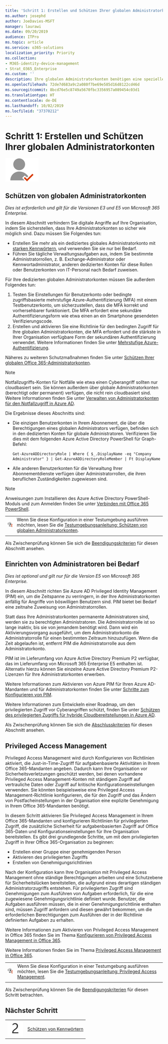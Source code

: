 ```yaml
---
title: 'Schritt 1: Erstellen und Schützen Ihrer globalen Administratorkonten'
ms.author: josephd
author: JoeDavies-MSFT
manager: laurawi
ms.date: 09/20/2019
audience: ITPro
ms.topic: article
ms.service: o365-solutions
localization_priority: Priority
ms.collection:
- M365-identity-device-management
- Strat_O365_Enterprise
ms.custom: ''
description: Ihre globalen Administratorkonten benötigen eine spezielle Behandlung, um sie vor der Kompromittierung von Anmeldeinformationen zu schützen.
ms.openlocfilehash: 72de7d683a9c2a080f7be69e585d16d8122cd46d
ms.sourcegitcommit: 8bcd76e5c8749a5670fbc3356957a089454c03d1
ms.translationtype: HT
ms.contentlocale: de-DE
ms.lasthandoff: 10/02/2019
ms.locfileid: "37370212"
---
```

# <a name="step-1-create-and-protect-your-global-admin-accounts"></a>Schritt 1: Erstellen und Schützen Ihrer globalen Administratorkonten

![Phase 2: Identität](./media/deploy-foundation-infrastructure/identity_icon-small.png)

<a name="identity-global-admin"></a>
## <a name="protect-global-administrator-accounts"></a>Schützen von globalen Administratorkonten

*Dies ist erforderlich und gilt für die Versionen E3 und E5 von Microsoft 365 Enterprise.*

In diesem Abschnitt verhindern Sie digitale Angriffe auf Ihre Organisation, indem Sie sicherstellen, dass Ihre Administratorkonten so sicher wie möglich sind. Dazu müssen Sie Folgendes tun:

- Erstellen Sie mehr als ein dediziertes globales Administratorkonto mit [starken Kennwörtern](https://support.microsoft.com//help/4026406/microsoft-account-create-a-strong-password), und verwenden Sie sie nur bei Bedarf.
- Führen Sie tägliche Verwaltungsaufgaben aus, indem Sie bestimmte Administratorrollen, z. B. Exchange-Administrator oder Kennwortadministrator, anderen dedizierten Konten für diese Rollen oder Benutzerkonten von IT-Personal nach Bedarf zuweisen.

Für Ihre dedizierten globalen Administratorkonten müssen Sie außerdem Folgendes tun:

1. Testen Sie Einstellungen für Benutzerkonto oder bedingte zugriffsbasierte mehrstufige Azure-Authentifizierung (MFA) mit einem Testbenutzerkonto, um sicherzustellen, dass die MFA korrekt und vorhersehbarer funktioniert. Die MFA erfordert eine sekundäre Authentifizierungsform wie etwa einen an ein Smartphone gesendeten Verifizierungscode.
2. Erstellen und aktivieren Sie eine Richtlinie für den bedingten Zugriff für Ihre globalen Administratorkonten, die MFA erfordert und die stärkste in Ihrer Organisation verfügbare Form der sekundären Authentifizierung verwendet. Weitere Informationen finden Sie unter [Mehrstufige Azure-Authentifizierung](identity-access-prerequisites.md#protecting-administrator-accounts).

Näheres zu weiteren Schutzmaßnahmen finden Sie unter [Schützen Ihrer globalen Office 365-Administratorkonten](https://docs.microsoft.com/office365/enterprise/protect-your-global-administrator-accounts#additional-protections-for-enterprise-organizations).

> [!Note]
> Notfallzugriffs-Konten für Notfälle wie etwa einen Cyberangriff sollten nur cloudbasiert sein. Sie können außerdem über globale Administratorkonten (berechtigt oder permanent) verfügen, die nicht rein cloudbasiert sind. Weitere Informationen finden Sie unter [Verwalten von Administratorkonten für den Notfallzugriff in Azure AD](https://docs.microsoft.com/azure/active-directory/users-groups-roles/directory-emergency-access).

Die Ergebnisse dieses Abschnitts sind:

- Die einzigen Benutzerkonten in Ihrem Abonnement, die über die Berechtigungen eines globalen Administrators verfügen, befinden sich in den dedizierten Konten für globale Administratoren. Verifizieren Sie dies mit dem folgenden Azure Active Directory PowerShell für Graph-Befehl: 
  ```
  Get-AzureADDirectoryRole | Where { $_.DisplayName -eq "Company Administrator" } | Get-AzureADDirectoryRoleMember | Ft DisplayName
  ```
- Alle anderen Benutzerkonten für die Verwaltung Ihrer Abonnementdienste verfügen über Administratorrollen, die ihren beruflichen Zuständigkeiten zugewiesen sind.

> [!Note]
> Anweisungen zum Installieren des Azure Active Directory PowerShell-Moduls und zum Anmelden finden Sie unter [Verbinden mit Office 365 PowerShell](https://docs.microsoft.com/office365/enterprise/powershell/connect-to-office-365-powershell).

|||
|:-------|:-----|
|![Testumgebungsanleitungen für die Microsoft-Cloud](media/m365-enterprise-test-lab-guides/cloud-tlg-icon-small.png)|  Wenn Sie diese Konfiguration in einer Testumgebung ausführen möchten, lesen Sie die [Testumgebungsanleitung: Schützen von globalen Administratorkonten](protect-global-administrator-accounts-microsoft-365-test-environment.md). |
|||

Als Zwischenprüfung können Sie sich die [Beendigungskriterien](identity-exit-criteria.md#crit-identity-global-admin) für diesen Abschnitt ansehen.


<a name="identity-pim"></a>
## <a name="set-up-on-demand-administrators"></a>Einrichten von Administratoren bei Bedarf

*Dies ist optional und gilt nur für die Version E5 von Microsoft 365 Enterprise.*

In diesem Abschnitt richten Sie Azure AD Privileged Identity Management (PIM) ein, um die Zeitspanne zu verringern, in der Ihre Administratorkonten anfällig für Angriffe von böswilligen Benutzern sind. PIM bietet bei Bedarf eine zeitnahe Zuweisung von Administratorrollen.  

Statt dass Ihre Administratorkonten permanente Administratoren sind, werden sie zu berechtigten Administratoren. Die Administratorrolle ist so lange inaktiv, bis sie von jemandem benötigt wird. Dann wird ein Aktivierungsvorgang ausgeführt, um dem Administratorkonto die Administratorrolle für einen bestimmten Zeitraum hinzuzufügen. Wenn die Zeit abgelaufen ist, entfernt PIM die Administratorrolle aus dem Administratorkonto.

PIM ist im Lieferumfang von Azure Active Directory Premium P2 verfügbar, das im Lieferumfang von Microsoft 365 Enterprise E5 enthalten ist. Alternativ hierzu können Sie einzelne Azure Active Directory Premium P2-Lizenzen für Ihre Administratorkonten erwerben.

Weitere Informationen zum Aktivieren von Azure PIM für Ihren Azure AD-Mandanten und für Administratorkonten finden Sie unter [Schritte zum Konfigurieren von PIM](https://docs.microsoft.com/azure/active-directory/active-directory-privileged-identity-management-configure).

Weitere Informationen zum Entwickeln einer Roadmap, um den privilegierten Zugriff vor Cyberangriffen schützt, finden Sie unter [Schützen des privilegierten Zugriffs für hybride Cloudbereitstellungen in Azure AD](https://docs.microsoft.com/azure/active-directory/admin-roles-best-practices).

Als Zwischenprüfung können Sie sich die [Abschlusskriterien](identity-exit-criteria.md#crit-identity-pim) für diesen Abschnitt ansehen.


<a name="identity-pam"></a>
## <a name="privileged-access-management"></a>Privileged Access Management

Privileged Access Management wird durch Konfigurieren von Richtlinien aktiviert, die Just-in-Time-Zugriff für aufgabenbasierte Aktivitäten in Ihrem Office 365-Mandanten angeben. Dadurch kann Ihre Organisation vor Sicherheitsverletzungen geschützt werden, bei denen vorhandene Privileged Access Management-Konten mit ständigem Zugriff auf vertrauliche Daten oder Zugriff auf kritische Konfigurationseinstellungen verwenden. Sie könnten beispielsweise eine Privileged Access Management-Richtlinie konfigurieren, die für den Zugriff und das Ändern von Postfacheinstellungen in der Organisation eine explizite Genehmigung in Ihrem Office 365-Mandanten benötigt. 

In diesem Schritt aktivieren Sie Privileged Access Management in Ihrem Office 365-Mandanten und konfigurieren Richtlinien für privilegierten Zugriff, die zusätzliche Sicherheit für aufgabenbasierten Zugriff auf Office 365-Daten und Konfigurationseinstellungen für Ihre Organisation bereitstellen. Es gibt drei grundlegende Schritte, um mit dem privilegierten Zugriff in Ihrer Office 365-Organisation zu beginnen:

- Erstellen einer Gruppe einer genehmigenden Person
- Aktivieren des privilegierten Zugriffs
- Erstellen von Genehmigungsrichtlinien

Nach der Konfiguration kann Ihre Organisation mit Privileged Access Management ohne ständige Berechtigungen arbeiten und eine Schutzebene für Sicherheitslücken bereitstellen, die aufgrund eines derartigen ständigen Administratorzugriffs entstehen. Für privilegierten Zugriff sind Genehmigungen zum Ausführen von Aufgaben erforderlich, für die eine zugewiesene Genehmigungsrichtlinie definiert wurde. Benutzer, die Aufgaben ausführen müssen, die in einer Genehmigungsrichtlinie enthalten sind, müssen Zugriff anfordern und diesen gewährt bekommen, um die erforderlichen Berechtigungen zum Ausführen der in der Richtlinie definierten Aufgaben zu erhalten.

Weitere Informationen zum Aktivieren von Privileged Access Management in Office 365 finden Sie im Thema [Konfigurieren von Privileged Access Management in Office 365](https://docs.microsoft.com/office365/securitycompliance/privileged-access-management-configuration).

Weitere Informationen finden Sie im Thema [Privileged Access Management in Office 365](https://docs.microsoft.com/office365/securitycompliance/privileged-access-management-overview).


|||
|:-------|:-----|
|![Testumgebungsanleitungen für die Microsoft-Cloud](media/m365-enterprise-test-lab-guides/cloud-tlg-icon-small.png)|  Wenn Sie diese Konfiguration in einer Testumgebung ausführen möchten, lesen Sie die [Testumgebungsanleitung: Privileged Access Management](privileged-access-microsoft-365-enterprise-dev-test-environment.md). |
|||

Als Zwischenprüfung können Sie die [Beendigungskriterien](identity-exit-criteria.md#crit-identity-pam) für diesen Schritt betrachten.

## <a name="next-step"></a>Nächster Schritt

|||
|:-------|:-----|
|![Schritt 2](./media/stepnumbers/Step2.png)| [Schützen von Kennwörtern](identity-secure-your-passwords.md) |


